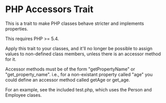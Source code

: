 # PHP Accessors Trait #

This is a trait to make PHP classes behave stricter and implements properties.

This requires PHP >= 5.4.

Apply this trait to your classes, and it'll no longer be possible to assign
values to non-defined class members, unless there is an accessor method 
for it.  
 
Accessor methods must be of the form "getPropertyName" or "get_property_name".
i.e., for a non-existant property called "age" you could define
an accessor method called getAge or get_age.

For an example, see the included test.php, which uses the Person and Employee
clases.
